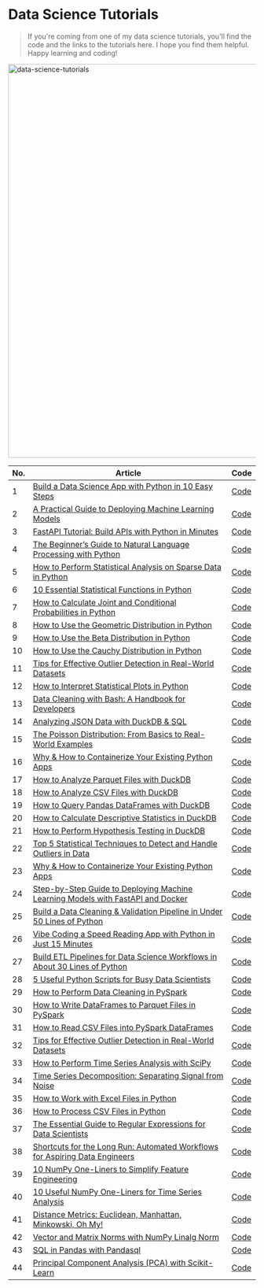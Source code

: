 # Data Science Tutorials
> If you're coming from one of my data science tutorials, you'll find the code and the links to the tutorials here.
I hope you find them helpful. Happy learning and coding!

<img src="https://i.imgur.com/Da3iKuA.jpeg" alt="data-science-tutorials" width="800"/></img>



|No.| Article| Code|
|----|----|------|
|1|[Build a Data Science App with Python in 10 Easy Steps](https://www.kdnuggets.com/build-data-science-app-with-python-10-easy-steps)|[Code](https://github.com/balapriyac/data-science-tutorials/tree/main/data-science-app)|
|2|[A Practical Guide to Deploying Machine Learning Models](https://machinelearningmastery.com/a-practical-guide-to-deploying-machine-learning-models/)|[Code](https://github.com/balapriyac/data-science-tutorials/tree/main/model_deployment)|
|3|[FastAPI Tutorial: Build APIs with Python in Minutes](https://www.kdnuggets.com/fastapi-tutorial-build-apis-with-python-in-minutes)|[Code](https://github.com/balapriyac/data-science-tutorials/tree/main/fastapi)|
|4|[The Beginner’s Guide to Natural Language Processing with Python](https://machinelearningmastery.com/the-beginners-guide-to-natural-language-processing-with-python/)|[Code](https://github.com/balapriyac/data-science-tutorials/tree/main/natural-language-processing)|
|5|[How to Perform Statistical Analysis on Sparse Data in Python](https://www.statology.org/how-to-perform-statistical-analysis-sparse-data-python/)|[Code](https://github.com/balapriyac/data-science-tutorials/blob/main/statistics/sparse_data_analysis_v0_1.ipynb)|
|6|[10 Essential Statistical Functions in Python](https://www.statology.org/10-essential-statistical-functions-in-python/)|[Code](https://github.com/balapriyac/data-science-tutorials/blob/main/statistics/Basic_Stats_Functions_Python.ipynb)|
|7|[How to Calculate Joint and Conditional Probabilities in Python](https://www.statology.org/how-to-calculate-joint-and-conditional-probabilities-in-python/)|[Code]()|
|8|[How to Use the Geometric Distribution in Python](https://www.statology.org/how-to-use-the-geometric-distribution-in-python/)|[Code](https://github.com/balapriyac/data-science-tutorials/blob/main/statistics/probability/geometric_distribution.ipynb)|
|9|[How to Use the Beta Distribution in Python](https://www.statology.org/how-to-use-the-beta-distribution-in-python/)|[Code](https://github.com/balapriyac/data-science-tutorials/blob/main/statistics/probability/beta_distribution.ipynb)|
|10|[How to Use the Cauchy Distribution in Python](https://www.statology.org/how-to-use-the-cauchy-distribution-in-python/)|[Code](https://github.com/balapriyac/data-science-tutorials/blob/main/statistics/probability/cauchy_distribution.ipynb)|
|11|[Tips for Effective Outlier Detection in Real-World Datasets](https://www.statology.org/tips-for-effective-outlier-detection-in-real-world-datasets/)|[Code](https://github.com/balapriyac/data-science-tutorials/blob/main/statistics/Outlier_Detection_Tips.ipynb)|
|12|[How to Interpret Statistical Plots in Python](https://www.statology.org/how-to-interpret-statistical-plots-python/)|[Code](https://github.com/balapriyac/data-science-tutorials/blob/main/statistics/statistical_plots.ipynb)|
|13|[Data Cleaning with Bash: A Handbook for Developers](https://www.kdnuggets.com/data-cleaning-with-bash-a-handbook-for-developers)|[Code](https://github.com/balapriyac/data-science-tutorials/tree/main/bash-data-cleaning)|
|14| [Analyzing JSON Data with DuckDB & SQL](https://www.kdnuggets.com/analyzing-json-data-with-duckdb-sql)|[Code](https://github.com/balapriyac/data-science-tutorials/tree/main/duckdb-json)|
|15| [The Poisson Distribution: From Basics to Real-World Examples](https://www.statology.org/the-poisson-distribution-from-basics-to-real-world-examples/)|[Code](https://github.com/balapriyac/data-science-tutorials/blob/main/statistics/probability/poisson_distribution.ipynb)|
|16|[Why & How to Containerize Your Existing Python Apps](https://www.kdnuggets.com/why-how-to-containerize-your-existing-python-apps)|[Code](https://github.com/balapriyac/data-science-tutorials/tree/main/containerizing-python-apps/currency-api)|
|17|[How to Analyze Parquet Files with DuckDB](https://www.statology.org/how-to-analyze-parquet-files-with-duckdb/)|[Code](https://github.com/balapriyac/data-science-tutorials/tree/main/duckdb-miniseries/analyze-parquet)|
|18|[How to Analyze CSV Files with DuckDB](https://www.statology.org/how-to-analyze-csv-files-with-duckdb/)|[Code](https://github.com/balapriyac/data-science-tutorials/tree/main/duckdb-miniseries/analyze-csv)|
|19|[How to Query Pandas DataFrames with DuckDB](https://www.statology.org/how-to-query-pandas-dataframes-with-duckdb/)|[Code](https://github.com/balapriyac/data-science-tutorials/tree/main/duckdb-miniseries/analyze-pandas-dataframes)|
|20|[How to Calculate Descriptive Statistics in DuckDB](https://www.statology.org/how-to-calculate-descriptive-statistics-in-duckdb/)|[Code](https://github.com/balapriyac/data-science-tutorials/tree/main/duckdb-miniseries/descriptive-statistics)|
|21|[How to Perform Hypothesis Testing in DuckDB](https://www.statology.org/how-to-perform-hypothesis-testing-in-duckdb/)|[Code](https://github.com/balapriyac/data-science-tutorials/tree/main/duckdb-miniseries/hypothesis-testing)|
|22|[Top 5 Statistical Techniques to Detect and Handle Outliers in Data](https://www.statology.org/top-5-statistical-techniques-detect-handle-outliers-data/)|[Code](https://github.com/balapriyac/data-science-tutorials/blob/main/statistics/outlier_detection_techniques.ipynb)|
|23|[Why & How to Containerize Your Existing Python Apps](https://www.kdnuggets.com/why-how-to-containerize-your-existing-python-apps)|[Code](https://github.com/balapriyac/data-science-tutorials/tree/main/containerizing-python-apps/currency-api)|
|24|[Step-by-Step Guide to Deploying Machine Learning Models with FastAPI and Docker](https://machinelearningmastery.com/step-by-step-guide-to-deploying-machine-learning-models-with-fastapi-and-docker/)|[Code](https://github.com/balapriyac/data-science-tutorials/tree/main/fastapi-docker-for-ml-model-deployment/diabetes-predictor)|
|25|[Build a Data Cleaning & Validation Pipeline in Under 50 Lines of Python](https://www.kdnuggets.com/build-a-data-cleaning-validation-pipeline-in-under-50-lines-of-python)|[Code](https://github.com/balapriyac/data-science-tutorials/blob/main/build-with-python/data-cleaning-n-validation-pipeline/main.py)|
|26|[Vibe Coding a Speed Reading App with Python in Just 15 Minutes](https://www.kdnuggets.com/vibe-coding-a-speed-reading-app-with-python-in-just-15-minutes)|[Code](https://github.com/balapriyac/data-science-tutorials/tree/main/vibe-coding/speed-reader)|
|27|[Build ETL Pipelines for Data Science Workflows in About 30 Lines of Python](https://www.kdnuggets.com/build-etl-pipelines-for-data-science-workflows-in-about-30-lines-of-python)|[Code](https://github.com/balapriyac/data-science-tutorials/tree/main/build-with-python/etl-pipeline)|
|28|[5 Useful Python Scripts for Busy Data Scientists](https://www.kdnuggets.com/5-useful-python-scripts-for-busy-data-scientists)|[Code](https://github.com/balapriyac/data-science-tutorials/tree/main/useful-python-scripts)|
|29|[How to Perform Data Cleaning in PySpark](https://www.statology.org/how-to-perform-data-cleaning-in-pyspark/)|[Code](https://github.com/balapriyac/data-science-tutorials/blob/main/pyspark/pyspark_data_cleaning.ipynb)|
|30|[How to Write DataFrames to Parquet Files in PySpark](https://www.statology.org/how-to-write-dataframes-to-parquet-files-in-pyspark/)|[Code](https://github.com/balapriyac/data-science-tutorials/blob/main/pyspark/pyspark_write_parquet.ipynb)|
|31|[How to Read CSV Files into PySpark DataFrames](https://www.statology.org/how-to-read-csv-files-into-pyspark-dataframes/)|[Code](https://github.com/balapriyac/data-science-tutorials/blob/main/pyspark/pyspark_read_csv.ipynb)|
|32|[Tips for Effective Outlier Detection in Real-World Datasets](https://www.statology.org/tips-for-effective-outlier-detection-in-real-world-datasets/)|[Code](https://github.com/balapriyac/data-science-tutorials/blob/main/statistics/Outlier_Detection_Tips.ipynb)|
|33|[How to Perform Time Series Analysis with SciPy](https://www.statology.org/how-to-perform-time-series-analysis-with-scipy/)|[Code](https://github.com/balapriyac/data-science-tutorials/blob/main/statistics/scipy_time_series_analysis.ipynb)|
|34|[Time Series Decomposition: Separating Signal from Noise](https://www.statology.org/time-series-decomposition-separating-signal-from-noise/)|[Code](https://github.com/balapriyac/data-science-tutorials/blob/main/statistics/time_series_decomposition.ipynb)|
|35|[How to Work with Excel Files in Python](https://www.statology.org/how-to-work-with-excel-files-in-python/)|[Code](https://github.com/balapriyac/data-science-tutorials/blob/main/statistics/handle_excel_files.ipynb)|
|36|[How to Process CSV Files in Python](https://www.statology.org/how-to-process-csv-files-in-python/)|[Code](https://github.com/balapriyac/data-science-tutorials/blob/main/statistics/process_csv_files.ipynb)|
|37|[The Essential Guide to Regular Expressions for Data Scientists](https://www.kdnuggets.com/the-essential-guide-to-regular-expressions-for-data-scientists)|[Code](https://github.com/balapriyac/data-science-tutorials/tree/main/regex)|
|38|[Shortcuts for the Long Run: Automated Workflows for Aspiring Data Engineers](https://www.kdnuggets.com/shortcuts-for-the-long-run-automated-workflows-for-aspiring-data-engineers)|[Code](https://github.com/balapriyac/data-science-tutorials/tree/main/data-engineering-workflows)|
|39|[10 NumPy One-Liners to Simplify Feature Engineering](https://machinelearningmastery.com/10-numpy-one-liners-to-simplify-feature-engineering/)|[Code](https://github.com/balapriyac/data-science-tutorials/blob/main/numpy-one-liners/numpy_feature_engg_one_liners.ipynb)|
|40|[10 Useful NumPy One-Liners for Time Series Analysis](https://machinelearningmastery.com/10-useful-numpy-one-liners-for-time-series-analysis/)|[Code](https://github.com/balapriyac/data-science-tutorials/blob/main/numpy-one-liners/time_series_analysis_numpy_one_liners_v1.ipynb)|
|41|[Distance Metrics: Euclidean, Manhattan, Minkowski, Oh My!](https://www.kdnuggets.com/2023/03/distance-metrics-euclidean-manhattan-minkowski-oh.html)|[Code](https://github.com/balapriyac/data-science-tutorials/blob/main/distance-metrics/distances.py)|
|42|[Vector and Matrix Norms with NumPy Linalg Norm](https://www.kdnuggets.com/2023/05/vector-matrix-norms-numpy-linalg-norm.html)|[Code](https://github.com/balapriyac/data-science-tutorials/blob/main/numpy-linalg-norm/calculate-norms.py)|
|43|[SQL in Pandas with Pandasql](https://www.kdnuggets.com/sql-in-pandas-with-pandasql)|[Code](https://github.com/balapriyac/data-science-tutorials/tree/main/pandasql)|
|44|[Principal Component Analysis (PCA) with Scikit-Learn](https://www.kdnuggets.com/2023/05/principal-component-analysis-pca-scikitlearn.html)|[Code](https://github.com/balapriyac/data-science-tutorials/tree/main/pca-sklearn)|
